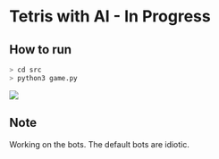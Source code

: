 # Tetris with AI - In Progress

How to run
----------
```bash
> cd src
> python3 game.py
```
<img src="resources/screenshot.png">

Note
----------
Working on the bots. The default bots are idiotic.
